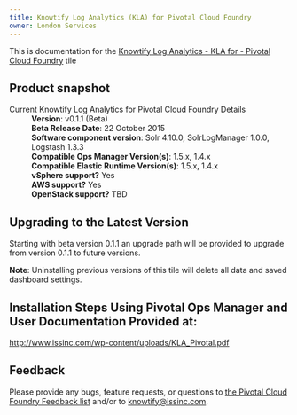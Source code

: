 ```yaml
---
title: Knowtify Log Analytics (KLA) for Pivotal Cloud Foundry
owner: London Services
---
```


This is documentation for the [Knowtify Log Analytics - KLA for - Pivotal Cloud Foundry](https://network.pivotal.io/products/p-knowtify) tile

## Product snapshot

<dl>
<dt>Current Knowtify Log Analytics for Pivotal Cloud Foundry Details</dt>
<dd><strong>Version</strong>: v0.1.1 (Beta) </dd>
<dd><strong>Beta Release Date</strong>: 22 October 2015</dd>
<dd><strong>Software component version</strong>: Solr 4.10.0, SolrLogManager 1.0.0, Logstash 1.3.3 </dd>
<dd><strong>Compatible Ops Manager Version(s)</strong>: 1.5.x, 1.4.x</dd>
<dd><strong>Compatible Elastic Runtime Version(s)</strong>: 1.5.x, 1.4.x</dd>
<dd><strong>vSphere support?</strong> Yes</dd>
<dd><strong>AWS support?</strong> Yes</dd>
<dd><strong>OpenStack support?</strong> TBD </dd>
</dl>

## Upgrading to the Latest Version

Starting with beta version 0.1.1 an upgrade path will be provided  to upgrade from version 0.1.1 to future versions.

<p class="note"><strong>Note</strong>: Uninstalling previous versions of this tile will delete all data and saved dashboard settings.</p>

## Installation Steps Using Pivotal Ops Manager and User Documentation Provided at:

   http://www.issinc.com/wp-content/uploads/KLA_Pivotal.pdf

## Feedback

Please provide any bugs, feature requests, or questions to [the Pivotal Cloud Foundry Feedback list](mailto:pivotal-cf-feedback@pivotal.io) and/or to knowtify@issinc.com.

